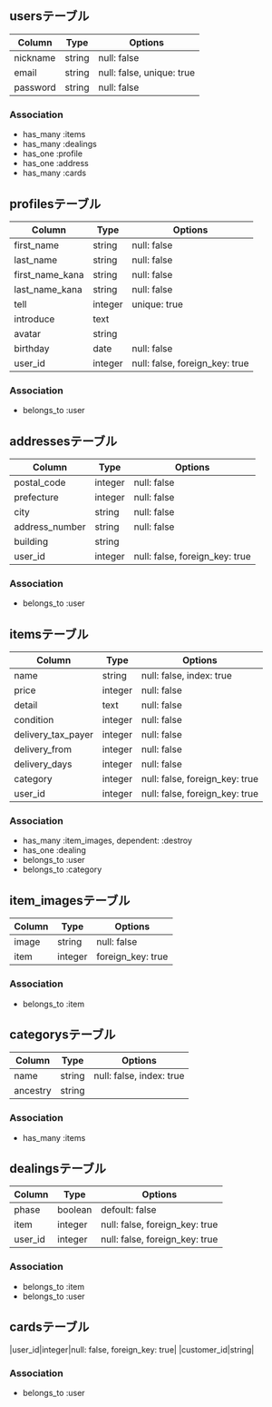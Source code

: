 ## usersテーブル

|Column|Type|Options|
|------|----|-------|
|nickname|string|null: false|
|email|string|null: false, unique: true|
|password|string|null: false|

### Association

- has_many :items
- has_many :dealings
- has_one :profile
- has_one :address
- has_many :cards


## profilesテーブル

|Column|Type|Options|
|------|----|-------|
|first_name|string|null: false|
|last_name|string|null: false|
|first_name_kana|string|null: false|
|last_name_kana|string|null: false|
|tell|integer|unique: true|
|introduce|text|
|avatar|string|
|birthday|date|null: false|
|user_id|integer|null: false, foreign_key: true|

### Association

- belongs_to :user


## addressesテーブル
|Column|Type|Options|
|------|----|-------|
|postal_code|integer|null: false|
|prefecture|integer|null: false|
|city|string|null: false|
|address_number|string|null: false|
|building|string|
|user_id|integer|null: false, foreign_key: true|


### Association

- belongs_to :user



## itemsテーブル

|Column|Type|Options|
|------|----|-------|
|name|string|null: false, index: true|
|price|integer|null: false|
|detail|text|null: false|
|condition|integer|null: false|
|delivery_tax_payer|integer|null: false|
|delivery_from|integer|null: false|
|delivery_days|integer|null: false|
|category|integer|null: false, foreign_key: true|
|user_id|integer|null: false, foreign_key: true|

### Association

- has_many :item_images, dependent: :destroy
- has_one :dealing
- belongs_to :user
- belongs_to :category


## item_imagesテーブル

|Column|Type|Options|
|------|----|-------|
|image|string|null: false|
|item|integer|foreign_key: true|

### Association

- belongs_to :item


## categorysテーブル

|Column|Type|Options|
|------|----|-------|
|name|string|null: false, index: true|
|ancestry|string|

### Association

- has_many :items


## dealingsテーブル

|Column|Type|Options|
|------|----|-------|
|phase|boolean|defoult: false|
|item|integer|null: false, foreign_key: true|
|user_id|integer|null: false, foreign_key: true|

### Association

- belongs_to :item
- belongs_to :user


## cardsテーブル

|user_id|integer|null: false, foreign_key: true|
|customer_id|string|

### Association

- belongs_to :user
